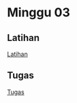 # Minggu 03

## Latihan
[Latihan](https://github.com/AlfianZhanitra/tekn-cloud-computing/blob/main/minggu-03/Latihan.md)

## Tugas
[Tugas](https://github.com/AlfianZhanitra/tekn-cloud-computing/blob/main/minggu-03/Tugas.md)